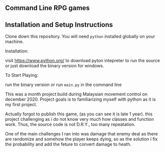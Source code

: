 ## Command Line RPG games

## Installation and Setup Instructions

Clone down this repository. You will need `python` installed globally on your machine.  

Installation:

visit https://www.python.org/ to download pyton intepreter to run the source or just download the binary version for windows. 

To Start Playing:

run the binary version or run `main.py` in the command line  


This was a month project build during Malaysian movement control on december 2020. Project goals is to familiarizing myself with python as it is my first project.

Actually forgot to publish this game, (as you can see it is late 1 year). this project challenging as i do not know very much how classes and function work. Thus, the source code is not D.R.Y., too many repeatation.

One of the main challenges I ran into was damage that enemy deal as there are randomize and somehow the player keeps dying, so as the solution i fix the probability and add the feture to convert damage to heath.
